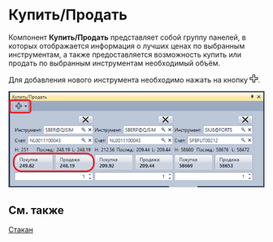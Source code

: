 # Купить\/Продать

Компонент **Купить\/Продать** представляет собой группу панелей, в которых отображается информация о лучших ценах по выбранным инструментам, а также предоставляется возможность купить или продать по выбранным инструментам необходимый объём.

Для добавления нового инструмента необходимо нажать на кнопку ![Designer Creation tool 00](../../../../images/designer_creation_tool_00.png). 

![Terminal Buy Sell 00](../../../../images/terminal_buy_sell_00.png)

## См. также

[Стакан](order_book.md)
